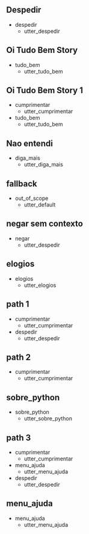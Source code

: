 ## Despedir
* despedir
    - utter_despedir

## Oi Tudo Bem Story
* tudo_bem
    - utter_tudo_bem

## Oi Tudo Bem Story 1
* cumprimentar
    - utter_cumprimentar
* tudo_bem
    - utter_tudo_bem

## Nao entendi
* diga_mais
    - utter_diga_mais  

## fallback
* out_of_scope
    - utter_default

## negar sem contexto
* negar
    - utter_despedir

## elogios
* elogios
    - utter_elogios

## path 1
* cumprimentar
    - utter_cumprimentar
* despedir
    - utter_despedir

## path 2
* cumprimentar
    - utter_cumprimentar

## sobre_python
* sobre_python
  - utter_sobre_python

## path 3
* cumprimentar
    - utter_cumprimentar
* menu_ajuda
    - utter_menu_ajuda
* despedir
    - utter_despedir

## menu_ajuda
* menu_ajuda
    - utter_menu_ajuda
